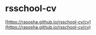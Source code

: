 # rsschool-cv

  [https://rasosha.github.io/rsschool-cv/cv](https://rasosha.github.io/rsschool-cv/cv)
  